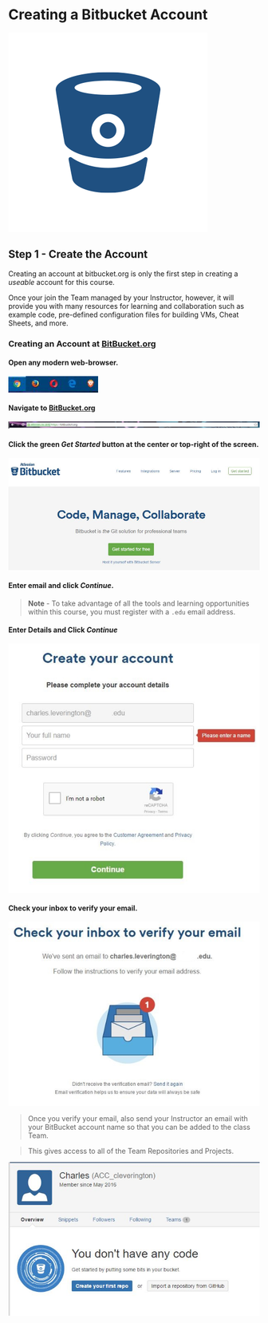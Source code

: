 # Creating a Bitbucket Account

![BitBucket](../../../images/overview-&-development/bitbucket/bitbucket_Logo.png)

## Step 1 - Create the Account

Creating an account at bitbucket.org is only the first step in creating a *useable* account for this course.

Once your join the Team managed by your Instructor, however, it will provide you with many resources for learning and collaboration such as example code, pre-defined configuration files for building VMs, Cheat Sheets, and more.

### Creating an Account at [BitBucket.org](https://bitbucket.org "BitBucket.org")

#### Open any modern web-browser.
![Modern Browsers](../../../images/general/modern-browsers.JPG)

#### Navigate to [BitBucket.org](https://bitbucket.org "BitBucket.org")
![Navigate to bitbucket.org](../../../images/overview-&-development/bitbucket/bitbucket-browser.JPG)

#### Click the green *Get Started* button at the center or top-right of the screen.
![Click Sign Up](../../../images/overview-&-development/bitbucket/bitbucket-create-account_1.JPG)

#### Enter email and click *Continue*.
> **Note** - To take advantage of all the tools and learning opportunities within this course, you must register with a ```.edu``` email address.

#### Enter Details and Click *Continue*
![Click Continue](../../../images/overview-&-development/bitbucket/bitbucket-create-account_2.JPG)


#### Check your inbox to verify your email.
![Verify Email](../../../images/overview-&-development/bitbucket/bitbucket-create-account_3.JPG)
> Once you verify your email, also send your Instructor an email with your BitBucket account name so that you can be added to the class Team.

> This gives access to all of the Team Repositories and Projects.

![BitBucket Home](../../../images/overview-&-development/bitbucket/bitbucket-create-account_4.JPG)
